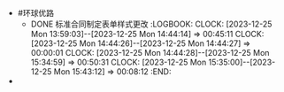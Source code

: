 - #环球优路
	- DONE 标准合同制定表单样式更改
	  :LOGBOOK:
	  CLOCK: [2023-12-25 Mon 13:59:03]--[2023-12-25 Mon 14:44:14] =>  00:45:11
	  CLOCK: [2023-12-25 Mon 14:44:26]--[2023-12-25 Mon 14:44:27] =>  00:00:01
	  CLOCK: [2023-12-25 Mon 14:44:28]--[2023-12-25 Mon 15:34:59] =>  00:50:31
	  CLOCK: [2023-12-25 Mon 15:35:00]--[2023-12-25 Mon 15:43:12] =>  00:08:12
	  :END:
-